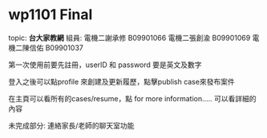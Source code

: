 # wp1101 Final

topic: **台大家教網**
組員: 電機二謝承修 B09901066  電機二張創渝 B09901069  電機二陳信佑 B09901037

第一次使用前要先註冊，userID 和 password 要是英文及數字

登入之後可以點profile 來創建及更新履歷，點擊publish case來發布案件

在主頁可以看所有的cases/resume，點 for more information..... 可以看詳細的內容

未完成部分: 連絡家長/老師的聊天室功能

